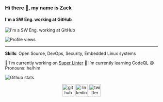### Hi there 👋, my name is Zack
#### I'm a SW Eng. working at GitHub
![I'm a SW Eng. working at GitHub](https://resources.github.com/assets/img/site/octocat-help.svg)

![Profile views](https://gpvc.arturio.dev/zkoppert)

---

**Skills**: Open Source, DevOps, Security, Embedded Linux systems

🔭 I’m currently working on [Super Linter](https://github.com/github/super-linter) 
🌱 I’m currently learning CodeQL 
😄 Pronouns: he/him 

![Github stats](https://github-readme-stats.vercel.app/api?username=zkoppert&show_icons=true)

<div align="center">
<a href="https://github.com/zkoppert"> <img src='https://cdn.jsdelivr.net/npm/simple-icons@3.0.1/icons/github.svg' alt='github' height='40'></a>  <a href="https://www.linkedin.com/in/zack-koppert/"><img src='https://cdn.jsdelivr.net/npm/simple-icons@3.0.1/icons/linkedin.svg' alt='linkedin' height='40'> </a> <a href="https://twitter.com/ZacheryK89"><img src='https://cdn.jsdelivr.net/npm/simple-icons@3.0.1/icons/twitter.svg' alt='twitter' height='40'></a>  
</div>
